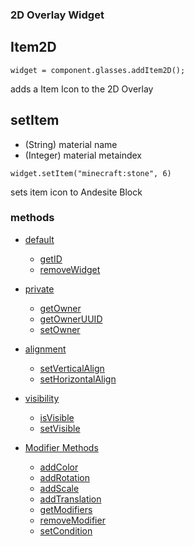 ### 2D Overlay Widget
## Item2D
`widget = component.glasses.addItem2D();`

adds a Item Icon to the 2D Overlay

## setItem
* (String) material name
* (Integer) material metaindex

`widget.setItem("minecraft:stone", 6)` 

sets item icon to Andesite Block


### methods
* [default](Widget_Methods_default)
  * [getID](Widget_Methods_default#getID)
  * [removeWidget](Widget_Methods_default#removeWidget)
* [private](Widget_Methods_private)
  * [getOwner](Widget_Methods_private#getOwner)
  * [getOwnerUUID](Widget_Methods_private#getOwnerUUID)
  * [setOwner](Widget_Methods_private#setOwner)
* [alignment](Widget_Methods_alignments)
  * [setVerticalAlign](Widget_Methods_alignments#setVerticalAlign)
  * [setHorizontalAlign](Widget_Methods_alignments#setHorizontalAlign)
* [visibility](Widget_Methods_visibility)
  * [isVisible](Widget_Methods_visibility#isVisible)
  * [setVisible](Widget_Methods_visibility#setVisible)
  
* [Modifier Methods](WidgetModifiers)
  * [addColor](WidgetModifiers#addColor)
  * [addRotation](WidgetModifiers#addRotation)
  * [addScale](WidgetModifiers#addScale)
  * [addTranslation](WidgetModifiers#addTranslation)
  * [getModifiers](WidgetModifierMethods#getModifiers)
  * [removeModifier](WidgetModifierMethods#removeModifier)
  * [setCondition](WidgetModifierConditions)